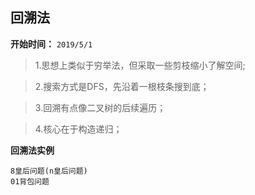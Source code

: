 ## 回溯法

**开始时间：**
`2019/5/1`

>1.思想上类似于穷举法，但采取一些剪枝缩小了解空间;

>2.搜索方式是DFS，先沿着一根枝条搜到底；

>3.回溯有点像二叉树的后续遍历；

>4.核心在于构造递归；


**回溯法实例**
```shell
8皇后问题(n皇后问题)
01背包问题
```
